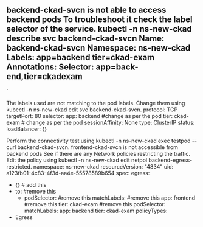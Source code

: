 backend-ckad-svcn is not able to access backend pods
To troubleshoot it check the label selector of the service.
kubectl -n ns-new-ckad describe svc backend-ckad-svcn 
Name:              backend-ckad-svcn
Namespace:         ns-new-ckad
Labels:            app=backend
                   tier=ckad-exam
Annotations:       <none>
Selector:          app=back-end,tier=ckadexam
----

`

The labels used are not matching to the pod labels.
Change them using kubectl -n ns-new-ckad edit svc backend-ckad-svcn.
    protocol: TCP
    targetPort: 80
  selector:
    app: backend #change as per the pod
    tier: ckad-exam # change as per the pod
  sessionAffinity: None
  type: ClusterIP
status:
  loadBalancer: {}

Perform the connectivity test using kubectl -n ns-new-ckad exec testpod -- curl backend-ckad-svcn.
frontend-ckad-svcn is not accessible from backend pods
See if there are any Network policies restricting the traffic.
Edit the policy using kubectl -n ns-new-ckad edit netpol backend-egress-restricted.
  namespace: ns-new-ckad
  resourceVersion: "4834"
  uid: a123fb01-4c83-4f3d-aa4e-55578589b654
spec:
  egress:
  - {}  # add this
  - to:  #remove this
    - podSelector: #remove this
        matchLabels: #remove this
          app: frontend #remove this
          tier: ckad-exam #remove this
  podSelector:
    matchLabels:
      app: backend
      tier: ckad-exam
  policyTypes:
  - Egress